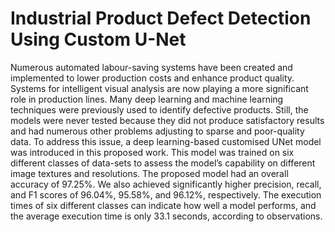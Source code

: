 # Industrial Product Defect Detection Using Custom U-Net
Numerous automated labour-saving systems have
been created and implemented to lower production costs and
enhance product quality. Systems for intelligent visual analysis
are now playing a more significant role in production lines. Many
deep learning and machine learning techniques were previously
used to identify defective products. Still, the models were never
tested because they did not produce satisfactory results and had
numerous other problems adjusting to sparse and poor-quality
data. To address this issue, a deep learning-based customised UNet
model was introduced in this proposed work. This model
was trained on six different classes of data-sets to assess the
model’s capability on different image textures and resolutions.
The proposed model had an overall accuracy of 97.25%. We also
achieved significantly higher precision, recall, and F1 scores of
96.04%, 95.58%, and 96.12%, respectively. The execution times
of six different classes can indicate how well a model performs,
and the average execution time is only 33.1 seconds, according
to observations.
